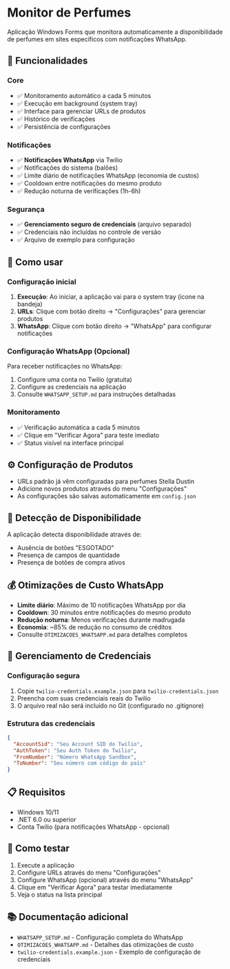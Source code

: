 # Monitor de Perfumes

Aplicação Windows Forms que monitora automaticamente a disponibilidade de perfumes em sites específicos com notificações WhatsApp.

## 🚀 Funcionalidades

### Core
- ✅ Monitoramento automático a cada 5 minutos
- ✅ Execução em background (system tray)
- ✅ Interface para gerenciar URLs de produtos
- ✅ Histórico de verificações
- ✅ Persistência de configurações

### Notificações
- ✅ **Notificações WhatsApp** via Twilio
- ✅ Notificações do sistema (balões)
- ✅ Limite diário de notificações WhatsApp (economia de custos)
- ✅ Cooldown entre notificações do mesmo produto
- ✅ Redução noturna de verificações (1h-6h)

### Segurança
- ✅ **Gerenciamento seguro de credenciais** (arquivo separado)
- ✅ Credenciais não incluídas no controle de versão
- ✅ Arquivo de exemplo para configuração

## 🔧 Como usar

### Configuração inicial
1. **Execução**: Ao iniciar, a aplicação vai para o system tray (ícone na bandeja)
2. **URLs**: Clique com botão direito → "Configurações" para gerenciar produtos
3. **WhatsApp**: Clique com botão direito → "WhatsApp" para configurar notificações

### Configuração WhatsApp (Opcional)
Para receber notificações no WhatsApp:
1. Configure uma conta no Twilio (gratuita)
2. Configure as credenciais na aplicação
3. Consulte `WHATSAPP_SETUP.md` para instruções detalhadas

### Monitoramento
- ✅ Verificação automática a cada 5 minutos
- ✅ Clique em "Verificar Agora" para teste imediato
- ✅ Status visível na interface principal

## ⚙️ Configuração de Produtos

- URLs padrão já vêm configuradas para perfumes Stella Dustin
- Adicione novos produtos através do menu "Configurações"
- As configurações são salvas automaticamente em `config.json`

## 🎯 Detecção de Disponibilidade

A aplicação detecta disponibilidade através de:
- Ausência de botões "ESGOTADO"
- Presença de campos de quantidade
- Presença de botões de compra ativos

## 💰 Otimizações de Custo WhatsApp

- **Limite diário**: Máximo de 10 notificações WhatsApp por dia
- **Cooldown**: 30 minutos entre notificações do mesmo produto
- **Redução noturna**: Menos verificações durante madrugada
- **Economia**: ~85% de redução no consumo de créditos
- Consulte `OTIMIZACOES_WHATSAPP.md` para detalhes completos

## 🔐 Gerenciamento de Credenciais

### Configuração segura
1. Copie `twilio-credentials.example.json` para `twilio-credentials.json`
2. Preencha com suas credenciais reais do Twilio
3. O arquivo real não será incluído no Git (configurado no .gitignore)

### Estrutura das credenciais
```json
{
  "AccountSid": "Seu Account SID do Twilio",
  "AuthToken": "Seu Auth Token do Twilio", 
  "FromNumber": "Número WhatsApp Sandbox",
  "ToNumber": "Seu número com código do país"
}
```

## 📋 Requisitos

- Windows 10/11
- .NET 6.0 ou superior
- Conta Twilio (para notificações WhatsApp - opcional)

## 🧪 Como testar

1. Execute a aplicação
2. Configure URLs através do menu "Configurações"
3. Configure WhatsApp (opcional) através do menu "WhatsApp"
4. Clique em "Verificar Agora" para testar imediatamente
5. Veja o status na lista principal

## 📚 Documentação adicional

- `WHATSAPP_SETUP.md` - Configuração completa do WhatsApp
- `OTIMIZACOES_WHATSAPP.md` - Detalhes das otimizações de custo
- `twilio-credentials.example.json` - Exemplo de configuração de credenciais 